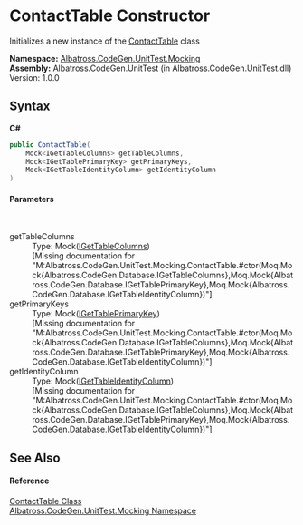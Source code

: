 # ContactTable Constructor 
 

Initializes a new instance of the <a href="F1FE54A6.md">ContactTable</a> class

**Namespace:**&nbsp;<a href="2F2D61B8.md">Albatross.CodeGen.UnitTest.Mocking</a><br />**Assembly:**&nbsp;Albatross.CodeGen.UnitTest (in Albatross.CodeGen.UnitTest.dll) Version: 1.0.0

## Syntax

**C#**<br />
``` C#
public ContactTable(
	Mock<IGetTableColumns> getTableColumns,
	Mock<IGetTablePrimaryKey> getPrimaryKeys,
	Mock<IGetTableIdentityColumn> getIdentityColumn
)
```


#### Parameters
&nbsp;<dl><dt>getTableColumns</dt><dd>Type: Mock(<a href="5B003BE5.md">IGetTableColumns</a>)<br />\[Missing <param name="getTableColumns"/> documentation for "M:Albatross.CodeGen.UnitTest.Mocking.ContactTable.#ctor(Moq.Mock{Albatross.CodeGen.Database.IGetTableColumns},Moq.Mock{Albatross.CodeGen.Database.IGetTablePrimaryKey},Moq.Mock{Albatross.CodeGen.Database.IGetTableIdentityColumn})"\]</dd><dt>getPrimaryKeys</dt><dd>Type: Mock(<a href="E6BEDFFE.md">IGetTablePrimaryKey</a>)<br />\[Missing <param name="getPrimaryKeys"/> documentation for "M:Albatross.CodeGen.UnitTest.Mocking.ContactTable.#ctor(Moq.Mock{Albatross.CodeGen.Database.IGetTableColumns},Moq.Mock{Albatross.CodeGen.Database.IGetTablePrimaryKey},Moq.Mock{Albatross.CodeGen.Database.IGetTableIdentityColumn})"\]</dd><dt>getIdentityColumn</dt><dd>Type: Mock(<a href="2B29757D.md">IGetTableIdentityColumn</a>)<br />\[Missing <param name="getIdentityColumn"/> documentation for "M:Albatross.CodeGen.UnitTest.Mocking.ContactTable.#ctor(Moq.Mock{Albatross.CodeGen.Database.IGetTableColumns},Moq.Mock{Albatross.CodeGen.Database.IGetTablePrimaryKey},Moq.Mock{Albatross.CodeGen.Database.IGetTableIdentityColumn})"\]</dd></dl>

## See Also


#### Reference
<a href="F1FE54A6.md">ContactTable Class</a><br /><a href="2F2D61B8.md">Albatross.CodeGen.UnitTest.Mocking Namespace</a><br />